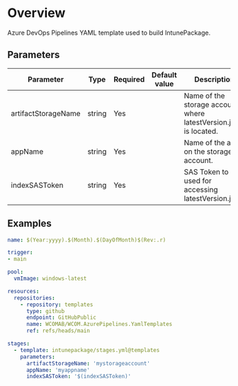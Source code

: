 # Overview

Azure DevOps Pipelines YAML template used to build IntunePackage.

## Parameters

 **Parameter**           | **Type** | **Required** | **Default value**                                              | **Description**
-------------------------|----------|--------------|----------------------------------------------------------------|-------------------------------------------------------------
 artifactStorageName     | string   | Yes          |                                                                | Name of the storage account, where latestVersion.json is located.
 appName                 | string   | Yes          |                                                                | Name of the app on the storage account.
 indexSASToken           | string   | Yes          |                                                                | SAS Token to be used for accessing latestVersion.json.


## Examples

```yaml
name: $(Year:yyyy).$(Month).$(DayOfMonth)$(Rev:.r)

trigger:
- main

pool:
  vmImage: windows-latest

resources:
  repositories:
    - repository: templates
      type: github
      endpoint: GitHubPublic
      name: WCOMAB/WCOM.AzurePipelines.YamlTemplates
      ref: refs/heads/main

stages:
  - template: intunepackage/stages.yml@templates
    parameters:
      artifactStorageName: 'mystorageaccount'
      appName: 'myappname'
      indexSASToken: '$(indexSASToken)'
```
